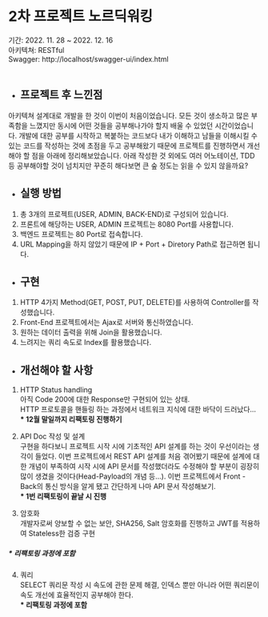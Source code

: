 # 2차 프로젝트 노르딕워킹
기간: 2022. 11. 28 ~ 2022. 12. 16<br>
아키텍쳐: RESTful<br>
Swagger: http://localhost/swagger-ui/index.html
<br><br>

- ## 프로젝트 후 느낀점
아키텍쳐 설계대로 개발을 한 것이 이번이 처음이었습니다. 모든 것이 생소하고 많은 부족함을 느꼈지만 동시에 어떤 것들을 공부해나가야 할지 배울 수 있었던 시간이었습니다.
개발에 대한 공부를 시작하고 복붙하는 코드보다 내가 이해하고 남들을 이해시킬 수 있는 코드를 작성하는 것에 초점을 두고 공부해왔기 때문에 프로젝트를 진행하면서 개선해야 할 점을 아래에 정리해보았습니다. 
아래 작성한 것 외에도 여러 어노테이션, TDD 등 공부해야할 것이 넘치지만 꾸준히 해다보면 큰 숲 정도는 읽을 수 있지 않을까요?

- ## 실행 방법
1. 총 3개의 프로젝트(USER, ADMIN, BACK-END)로 구성되어 있습니다.
2. 프론트에 해당하는 USER, ADMIN 프로젝트는 8080 Port를 사용합니다.
3. 백엔드 프로젝트는 80 Port로 접속합니다.
4. URL Mapping을 하지 않았기 때문에 IP + Port + Diretory Path로 접근하면 됩니다.

- ## 구현
1. HTTP 4가지 Method(GET, POST, PUT, DELETE)를 사용하여 Controller를 작성했습니다.
2. Front-End 프로젝트에서는 Ajax로 서버와 통신하였습니다.
3. 원하는 데이터 출력을 위해 Join을 활용했습니다.
4. 느려지는 쿼리 속도로 Index를 활용했습니다.

- ## 개선해야 할 사항
1. HTTP Status handling<br>
아직 Code 200에 대한 Response만 구현되어 있는 상태.<br>
HTTP 프로토콜을 핸들링 하는 과정에서 네트워크 지식에 대한 바닥이 드러났다...<br>
<strong>* 12월 말일까지 리팩토링 진행하기</strong>

2. API Doc 작성 및 설계<br>
구현을 하다보니 프로젝트 시작 시에 기초적인 API 설계를 하는 것이 우선이라는 생각이 들었다. 이번 프로젝트에서 REST API 설계를 처음 겪어봤기 때문에 
설계에 대한 개념이 부족하여 시작 시에 API 문서를 작성했더라도 수정해야 할 부분이 굉장히 많이 생겼을 것이다(Head-Payload의 개념 등...). 
이번 프로젝트에서 Front - Back의 통신 방식을 알게 됐고 간단하게 나마 API 문서 작성해보기.<br>
<strong>* 1번 리팩토링이 끝날 시 진행</strong>

3. 암호화<br>
개발자로써 양보할 수 없는 보안, SHA256, Salt 암호화를 진행하고 JWT를 적용하여 Stateless한 검증 구현
##### <strong>* 리팩토링 과정에 포함</strong>

4. 쿼리<br>
SELECT 쿼리문 작성 시 속도에 관한 문제 해결, 인덱스 뿐만 아니라 어떤 쿼리문이 속도 개선에 효율적인지 공부해야 한다.<br>
<strong>* 리팩토링 과정에 포함</strong>
